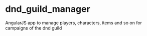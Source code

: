 # dnd_guild_manager
AngularJS app to manage players, characters, items and so on for campaigns of the dnd guild
